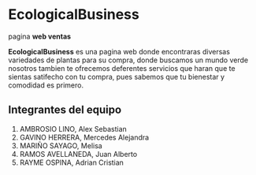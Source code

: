 # EcologicalBusiness

pagina **web ventas**

**EcologicalBusiness** es una pagina web donde encontraras diversas variedades de plantas para su compra, donde buscamos un mundo verde nosotros tambien te ofrecemos deferentes servicios que haran que te sientas satifecho con tu compra, pues sabemos que tu bienestar y comodidad es primero.


## Integrantes del equipo
1. AMBROSIO LINO, Alex Sebastian
2. GAVINO HERRERA, Mercedes Alejandra
3. MARIÑO SAYAGO, Melisa
4. RAMOS AVELLANEDA, Juan Alberto
5. RAYME OSPINA, Adrian Cristian
